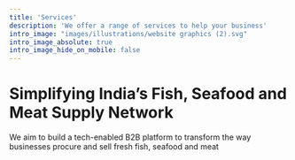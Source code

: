```yaml
---
title: 'Services'
description: 'We offer a range of services to help your business'
intro_image: "images/illustrations/website graphics (2).svg"
intro_image_absolute: true
intro_image_hide_on_mobile: false
---
```


# Simplifying India’s Fish, Seafood and Meat Supply Network

We aim to build a tech-enabled B2B platform to transform the way businesses procure and sell fresh fish, seafood and meat




